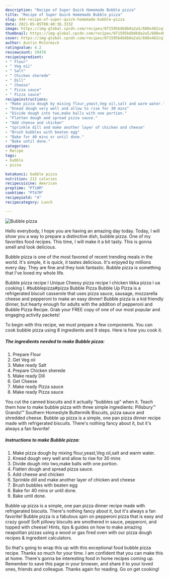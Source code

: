 ```yaml
---
description: "Recipe of Super Quick Homemade Bubble pizza"
title: "Recipe of Super Quick Homemade Bubble pizza"
slug: 444-recipe-of-super-quick-homemade-bubble-pizza
date: 2021-05-05T08:40:36.333Z
image: https://img-global.cpcdn.com/recipes/071595bdb8b0a2a5/680x482cq70/bubble-pizza-recipe-main-photo.jpg
thumbnail: https://img-global.cpcdn.com/recipes/071595bdb8b0a2a5/680x482cq70/bubble-pizza-recipe-main-photo.jpg
cover: https://img-global.cpcdn.com/recipes/071595bdb8b0a2a5/680x482cq70/bubble-pizza-recipe-main-photo.jpg
author: Austin McCormick
ratingvalue: 4.2
reviewcount: 19478
recipeingredient:
- " Flour"
- " Veg oii"
- " Salt"
- " Chicken sherede"
- " Dill"
- " Cheese"
- " Pizza sauce"
- " Pizza sauce"
recipeinstructions:
- "Make pizza dough by mixing flour,yeast,Veg oil,salt and warm water."
- "Knead dough very well and allow to rise for 30 mins"
- "Divide dough into two,make balls with one portion."
- "Flatten dough and spread pizza sauce."
- "Add cheese and chicken"
- "Sprinkle dill and make another layer of chicken and cheese"
- "Brush bubbles with beaten egg"
- "Bake for 40 mins or until done."
- "Bake until done."
categories:
- Recipe
tags:
- bubble
- pizza

katakunci: bubble pizza 
nutrition: 212 calories
recipecuisine: American
preptime: "PT10M"
cooktime: "PT47M"
recipeyield: "4"
recipecategory: Lunch

---
```



![Bubble pizza](https://img-global.cpcdn.com/recipes/071595bdb8b0a2a5/680x482cq70/bubble-pizza-recipe-main-photo.jpg)

Hello everybody, I hope you are having an amazing day today. Today, I will show you a way to prepare a distinctive dish, bubble pizza. One of my favorites food recipes. This time, I will make it a bit tasty. This is gonna smell and look delicious.

Bubble pizza is one of the most favored of recent trending meals in the world. It's simple, it is quick, it tastes delicious. It's enjoyed by millions every day. They are fine and they look fantastic. Bubble pizza is something that I've loved my whole life.

Bubble pizza recipe l Unique Cheesy pizza recipe l chicken tikka pizza l ua cooking l. #bubblepizza#pizza Bubble Pizza Bubble Up Pizza is a refrigerated biscuit casserole that uses pizza sauce, sausage, mozzarella cheese and pepperoni to make an easy dinner! Bubble pizza is a kid friendly dinner, but hearty enough for adults with the addition of pepperoni and Bubble Pizza Recipe. Grab your FREE copy of one of our most popular and engaging activity packets!


To begin with this recipe, we must prepare a few components. You can cook bubble pizza using 8 ingredients and 9 steps. Here is how you cook it.

<!--inarticleads1-->

##### The ingredients needed to make Bubble pizza:

1. Prepare  Flour
1. Get  Veg oii
1. Make ready  Salt
1. Prepare  Chicken sherede
1. Make ready  Dill
1. Get  Cheese
1. Make ready  Pizza sauce
1. Make ready  Pizza sauce


You cut the canned biscuits and it actually &#34;bubbles up&#34; when it. Teach them how to make bubble pizza with three simple ingredients: Pillsbury™ Grands!™ Southern Homestyle Buttermilk Biscuits, pizza sauce and shredded cheese. Bubble up pizza is a simple, one pan pizza dinner recipe made with refrigerated biscuits. There&#39;s nothing fancy about it, but it&#39;s always a fan favorite! 

<!--inarticleads2-->

##### Instructions to make Bubble pizza:

1. Make pizza dough by mixing flour,yeast,Veg oil,salt and warm water.
1. Knead dough very well and allow to rise for 30 mins
1. Divide dough into two,make balls with one portion.
1. Flatten dough and spread pizza sauce.
1. Add cheese and chicken
1. Sprinkle dill and make another layer of chicken and cheese
1. Brush bubbles with beaten egg
1. Bake for 40 mins or until done.
1. Bake until done.


Bubble up pizza is a simple, one pan pizza dinner recipe made with refrigerated biscuits. There&#39;s nothing fancy about it, but it&#39;s always a fan favorite! Bubble pizza is a fabulous spin on pepperoni pizza that is easy and crazy good! Soft pillowy biscuits are smothered in sauce, pepperoni, and topped with cheese! Hints, tips &amp; guides on how to make amazing neapolitan pizzas using a wood or gas fired oven with our pizza dough recipes &amp; ingredient calculators. 

So that's going to wrap this up with this exceptional food bubble pizza recipe. Thanks so much for your time. I am confident that you can make this at home. There's gonna be interesting food in home recipes coming up. Remember to save this page in your browser, and share it to your loved ones, friends and colleague. Thanks again for reading. Go on get cooking!

